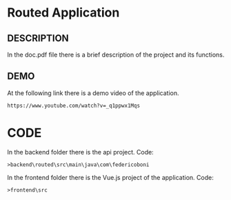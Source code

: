 # Routed Application

## DESCRIPTION  
 
In the doc.pdf file there is a brief description of the project and its functions.
 


## DEMO  

At the following link there is a demo video of the application.
```
https://www.youtube.com/watch?v=_q1ppwx1Mqs
```
# CODE

In the backend folder there is the api project. Code: 
```
>backend\routed\src\main\java\com\federicoboni
```
In the frontend folder there is the Vue.js project of the application. Code: 
```
>frontend\src
```
